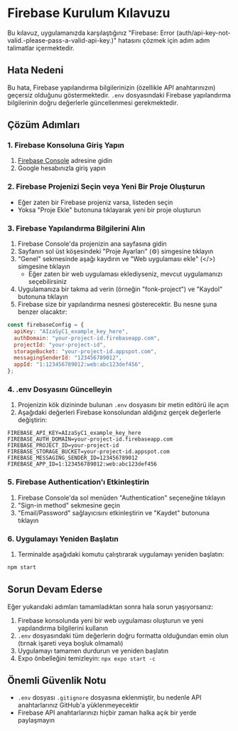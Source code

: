 # Firebase Kurulum Kılavuzu

Bu kılavuz, uygulamanızda karşılaştığınız "Firebase: Error (auth/api-key-not-valid.-please-pass-a-valid-api-key.)" hatasını çözmek için adım adım talimatlar içermektedir.

## Hata Nedeni

Bu hata, Firebase yapılandırma bilgilerinizin (özellikle API anahtarınızın) geçersiz olduğunu göstermektedir. `.env` dosyasındaki Firebase yapılandırma bilgilerinin doğru değerlerle güncellenmesi gerekmektedir.

## Çözüm Adımları

### 1. Firebase Konsoluna Giriş Yapın

1. [Firebase Console](https://console.firebase.google.com/) adresine gidin
2. Google hesabınızla giriş yapın

### 2. Firebase Projenizi Seçin veya Yeni Bir Proje Oluşturun

- Eğer zaten bir Firebase projeniz varsa, listeden seçin
- Yoksa "Proje Ekle" butonuna tıklayarak yeni bir proje oluşturun

### 3. Firebase Yapılandırma Bilgilerini Alın

1. Firebase Console'da projenizin ana sayfasına gidin
2. Sayfanın sol üst köşesindeki "Proje Ayarları" (⚙️) simgesine tıklayın
3. "Genel" sekmesinde aşağı kaydırın ve "Web uygulaması ekle" (</>) simgesine tıklayın
   - Eğer zaten bir web uygulaması eklediyseniz, mevcut uygulamanızı seçebilirsiniz
4. Uygulamanıza bir takma ad verin (örneğin "fonk-project") ve "Kaydol" butonuna tıklayın
5. Firebase size bir yapılandırma nesnesi gösterecektir. Bu nesne şuna benzer olacaktır:

```javascript
const firebaseConfig = {
  apiKey: "AIzaSyC1_example_key_here",
  authDomain: "your-project-id.firebaseapp.com",
  projectId: "your-project-id",
  storageBucket: "your-project-id.appspot.com",
  messagingSenderId: "123456789012",
  appId: "1:123456789012:web:abc123def456",
};
```

### 4. .env Dosyasını Güncelleyin

1. Projenizin kök dizininde bulunan `.env` dosyasını bir metin editörü ile açın
2. Aşağıdaki değerleri Firebase konsolundan aldığınız gerçek değerlerle değiştirin:

```
FIREBASE_API_KEY=AIzaSyC1_example_key_here
FIREBASE_AUTH_DOMAIN=your-project-id.firebaseapp.com
FIREBASE_PROJECT_ID=your-project-id
FIREBASE_STORAGE_BUCKET=your-project-id.appspot.com
FIREBASE_MESSAGING_SENDER_ID=123456789012
FIREBASE_APP_ID=1:123456789012:web:abc123def456
```

### 5. Firebase Authentication'ı Etkinleştirin

1. Firebase Console'da sol menüden "Authentication" seçeneğine tıklayın
2. "Sign-in method" sekmesine geçin
3. "Email/Password" sağlayıcısını etkinleştirin ve "Kaydet" butonuna tıklayın

### 6. Uygulamayı Yeniden Başlatın

1. Terminalde aşağıdaki komutu çalıştırarak uygulamayı yeniden başlatın:

```bash
npm start
```

## Sorun Devam Ederse

Eğer yukarıdaki adımları tamamladıktan sonra hala sorun yaşıyorsanız:

1. Firebase konsolunda yeni bir web uygulaması oluşturun ve yeni yapılandırma bilgilerini kullanın
2. `.env` dosyasındaki tüm değerlerin doğru formatta olduğundan emin olun (tırnak işareti veya boşluk olmamalı)
3. Uygulamayı tamamen durdurun ve yeniden başlatın
4. Expo önbelleğini temizleyin: `npx expo start -c`

## Önemli Güvenlik Notu

- `.env` dosyası `.gitignore` dosyasına eklenmiştir, bu nedenle API anahtarlarınız GitHub'a yüklenmeyecektir
- Firebase API anahtarlarınızı hiçbir zaman halka açık bir yerde paylaşmayın
